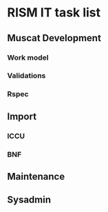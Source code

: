 # RISM IT task list
## Muscat Development
### Work model
### Validations
### Rspec
## Import
### ICCU
### BNF

## Maintenance

## Sysadmin
